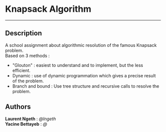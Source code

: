 # Knapsack Algorithm
***
## Description

A school assignment about algorithmic resolution of the famous Knapsack problem.  
Based on 3 methods :  
- "Glouton" : easiest to understand and to implement, but the less efficient.
- Dynamic : use of dynamic programmation which gives a precise result of the problem.
- Branch and bound : Use tree structure and recursive calls to resolve the problem.

## Authors

**Laurent Ngeth** : *@lngeth*  
**Yacine Bettayeb** : *@*